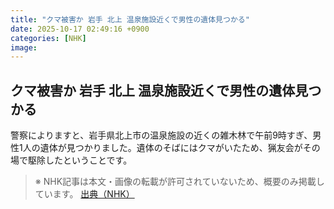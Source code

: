 ```yaml
---
title: "クマ被害か 岩手 北上 温泉施設近くで男性の遺体見つかる"
date: 2025-10-17 02:49:16 +0900
categories: [NHK]
image: 
---
```

## クマ被害か 岩手 北上 温泉施設近くで男性の遺体見つかる

警察によりますと、岩手県北上市の温泉施設の近くの雑木林で午前9時すぎ、男性1人の遺体が見つかりました。遺体のそばにはクマがいたため、猟友会がその場で駆除したということです。

> ※ NHK記事は本文・画像の転載が許可されていないため、概要のみ掲載しています。
[出典（NHK）](http://www3.nhk.or.jp/news/html/20251017/k10014951521000.html)
